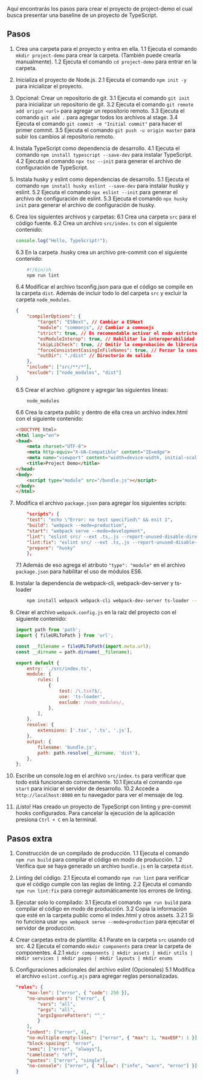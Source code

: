 Aquí encontrarás los pasos para crear el proyecto de project-demo el cual busca presentar una baseline de un proyecto de TypeScript.

## Pasos

1. Crea una carpeta para el proyecto y entra en ella.
    1.1 Ejecuta el comando `mkdir project-demo` para crear la carpeta. (También puede crearla manualmente).
    1.2 Ejecuta el comando `cd project-demo` para entrar en la carpeta.
2. Inicializa el proyecto de Node.js.
    2.1 Ejecuta el comando `npm init -y` para inicializar el proyecto.
3. Opcional: Crear un repositorio de git.
    3.1 Ejecuta el comando `git init` para inicializar un repositorio de git.
    3.2 Ejecuta el comando `git remote add origin <url>` para agregar un repositorio remoto.
    3.3 Ejecuta el comando `git add .` para agregar todos los archivos al stage.
    3.4 Ejecuta el comando `git commit -m "Initial commit"` para hacer el primer commit.
    3.5 Ejecuta el comando `git push -u origin master` para subir los cambios al repositorio remoto.
4. Instala TypeScript como dependencia de desarrollo.
    4.1 Ejecuta el comando `npm install typescript --save-dev` para instalar TypeScript.
    4.2 Ejecuta el comando `npx tsc --init` para generar el archivo de configuración de TypeScript.
5. Instala husky y eslint como dependencias de desarrollo.
    5.1 Ejecuta el comando `npm install husky eslint --save-dev` para instalar husky y eslint.
    5.2 Ejecuta el comando `npx eslint --init` para generar el archivo de configuración de eslint.
    5.3 Ejecuta el comando `npx husky init` para generar el archivo de configuración de husky.
6. Crea los siguientes archivos y carpetas:
    6.1 Crea una carpeta `src` para el código fuente.
    6.2 Crea un archivo `src/index.ts` con el siguiente contenido:
    ```typescript
    console.log("Hello, TypeScript!");
    ```
    6.3 En la carpeta .husky crea un archivo pre-commit con el siguiente contenido:
    ```bash
        #!/bin/sh
        npm run lint
    ```
    6.4 Modificar el archivo tsconfig.json para que el código se compile en la carpeta `dist`. Además de incluir todo lo del carpeta `src` y excluir la carpeta `node_modules`.
    ```json
    {
        "compilerOptions": {
            "target": "ESNext", // Cambiar a ESNext
            "module": "commonjs", // Cambiar a commonjs
            "strict": true, // Es recomendable activar el modo estricto
            "esModuleInterop": true, // Habilitar la interoperabilidad de módulos
            "skipLibCheck": true, // Omitir la comprobación de librerías
            "forceConsistentCasingInFileNames": true, // Forzar la consistencia en los nombres de archivo, útil para evitar errores en sistemas de archivos que no distinguen entre mayúsculas y minúsculas
            "outDir": "./dist" // Directorio de salida
        },
        "include": ["src/**/*"],
        "exclude": ["node_modules", "dist"]
    }
    ```
    6.5 Crear el archivo .gitignore y agregar las siguientes líneas:
    ```
        node_modules
    ```

    6.6 Crea la carpeta public y dentro de ella crea un archivo index.html con el siguiente contenido:
    ```html
    <!DOCTYPE html>
    <html lang="en">
    <head>
        <meta charset="UTF-8">
        <meta http-equiv="X-UA-Compatible" content="IE=edge">
        <meta name="viewport" content="width=device-width, initial-scale=1.0">
        <title>Project Demo</title>
    </head>
    <body>
        <script type="module" src="/bundle.js"></script>
    </body>
    </html>
    ```
7. Modifica el archivo `package.json` para agregar los siguientes scripts:
    ```json
        "scripts": {
        "test": "echo \"Error: no test specified\" && exit 1",
        "build": "webpack --mode=production",
        "start": "webpack serve --mode=development",
        "lint": "eslint src/ --ext .ts,.js --report-unused-disable-directives",
        "lint:fix": "eslint src/ --ext .ts,.js --report-unused-disable-directives --fix",
        "prepare": "husky"
        },
    ```
    7.1 Además de eso agrega el atributo `"type": "module"` en el archivo `package.json` para habilitar el uso de módulos ES6.
8. Instalar la dependencia de webpack-cli, webpack-dev-server y ts-loader
    ```bash
        npm install webpack webpack-cli webpack-dev-server ts-loader --save-dev
    ```
9. Crear el archivo `webpack.config.js` en la raíz del proyecto con el siguiente contenido:
    ```javascript
    import path from 'path';
    import { fileURLToPath } from 'url';

    const __filename = fileURLToPath(import.meta.url);
    const __dirname = path.dirname(__filename);

    export default {
        entry: './src/index.ts',
        module: {
            rules: [
                {
                    test: /\.tsx?$/,
                    use: 'ts-loader',
                    exclude: /node_modules/,
                },
            ],
        },
        resolve: {
            extensions: ['.tsx', '.ts', '.js'],
        },
        output: {
            filename: 'bundle.js',
            path: path.resolve(__dirname, 'dist'),
        },
    };
    ```

10. Escribe un console.log en el archivo `src/index.ts` para verificar que todo está funcionando correctamente.
    10.1 Ejecuta el comando `npm start` para iniciar el servidor de desarrollo.
    10.2 Accede a `http://localhost:8080` en tu navegador para ver el mensaje de log.
11. ¡Listo! Has creado un proyecto de TypeScript con linting y pre-commit hooks configurados.
Para cancelar la ejecución de la aplicación presiona `Ctrl + C` en la terminal.








## Pasos extra

1. Construcción de un compilado de producción.
    1.1 Ejecuta el comando `npm run build` para compilar el código en modo de producción.
    1.2 Verifica que se haya generado un archivo `bundle.js` en la carpeta `dist`.

2. Linting del código.
    2.1 Ejecuta el comando `npm run lint` para verificar que el código cumple con las reglas de linting.
    2.2 Ejecuta el comando `npm run lint:fix` para corregir automáticamente los errores de linting.

3. Ejecutar solo lo compilado:
    3.1 Ejecuta el comando `npm run build` para compilar el código en modo de producción.
    3.2 Copia la información que esté en la carpeta public como el index.html y otros assets.
    3.2.1 Si no funciona usar `npx webpack serve --mode=production` para ejecutar el servidor de producción.

4. Crear carpetas extra de plantilla: 
    4.1 Parate en la carpeta `src` usando cd src.
    4.2 Ejecuta el comando `mkdir components` para crear la carpeta de componentes.
        4.2.1 `mkdir components | mkdir assets | mkdir utils | mkdir services | mkdir pages | mkdir layouts | mkdir enums`

5. Configuraciones adicionales del archivo eslint (Opcionales)
    5.1 Modifica el archivo `eslint.config.mjs` para agregar reglas personalizadas.
    ```json
    "rules": {
        "max-len": ["error", { "code": 250 }],
        "no-unused-vars": ["error", {
            "vars": "all",
            "args": "all",
            "argsIgnorePattern": "^_"
            }
        ],
        "indent": ["error", 4],
        "no-multiple-empty-lines": ["error", { "max": 1, "maxEOF": 1 }],
        "block-spacing": "error",
        "semi": ["error", "always"],
        "camelcase": "off",
        "quotes": ["error", "single"],
        "no-console": ["error", { "allow": ["info", "warn", "error"] }]
    }
    ```
